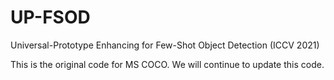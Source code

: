 # UP-FSOD
Universal-Prototype Enhancing for Few-Shot Object Detection (ICCV 2021)


This is the original code for MS COCO. We will continue to update this code.
